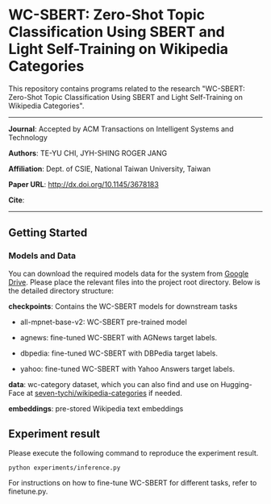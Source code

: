 # WC-SBERT: Zero-Shot Topic Classification Using SBERT and Light Self-Training on Wikipedia Categories

This repository contains programs related to the research "WC-SBERT: Zero-Shot Topic Classification Using SBERT and Light Self-Training on Wikipedia Categories".

---

**Journal**: Accepted by ACM Transactions on Intelligent Systems and Technology

**Authors**: TE-YU CHI, JYH-SHING ROGER JANG

**Affiliation**: Dept. of CSIE, National Taiwan University, Taiwan

**Paper URL**: http://dx.doi.org/10.1145/3678183

**Cite**:

---





## Getting Started

### Models and Data

You can download the required models data for the system from [Google Drive](https://drive.google.com/file/d/1TL4tHie9PJupK3NYBAJ271SEm7ywdqEH/view?usp=drive_link). Please place the relevant files into the project root directory. Below is the detailed directory structure:

**checkpoints**: Contains the WC-SBERT models for downstream tasks

* all-mpnet-base-v2: WC-SBERT pre-trained model

* agnews: fine-tuned WC-SBERT with AGNews target labels.

* dbpedia: fine-tuned WC-SBERT with DBPedia target labels.

* yahoo: fine-tuned WC-SBERT with Yahoo Answers target labels.

**data**: wc-category dataset, which you can also find and use on Hugging-Face at [seven-tychi/wikipedia-categories](https://huggingface.co/datasets/seven-tychi/wikipedia-categories) if needed.

**embeddings**: pre-stored Wikipedia text embeddings

## Experiment result

Please execute the following command to reproduce the experiment result.

```
python experiments/inference.py
```

For instructions on how to fine-tune WC-SBERT for different tasks, refer to finetune.py.
